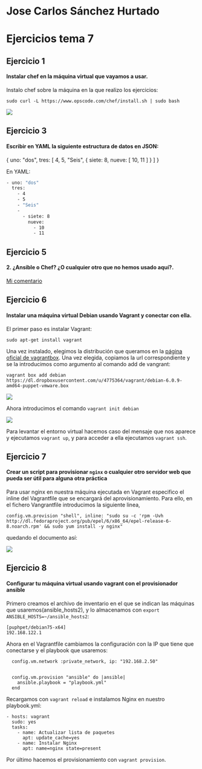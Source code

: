 # Jose Carlos Sánchez Hurtado

# Ejercicios tema 7

## Ejercicio 1

#### Instalar chef en la máquina virtual que vayamos a usar.

Instalo chef sobre la máquina en la que realizo los ejercicios:

`sudo curl -L https://www.opscode.com/chef/install.sh | sudo bash`

![](http://fotos.subefotos.com/e788ce39b188892f0a97623fe1d2e79bo.png)


## Ejercicio 3

#### Escribir en YAML la siguiente estructura de datos en JSON: 

{ uno: "dos", tres: [ 4, 5, "Seis", { siete: 8, nueve: [ 10, 11 ] } ] }

En YAML:

```sh
- uno: "dos"
  tres:
    - 4
    - 5
    - "Seis"
    -
      - siete: 8
        nueve: 
          - 10
          - 11

```


## Ejercicio 5

#### 2. ¿Ansible o Chef? ¿O cualquier otro que no hemos usado aquí?. 

[Mi comentario](https://github.com/IV-GII/GII-2013/issues/131#issuecomment-72314725)


## Ejercicio 6

#### Instalar una máquina virtual Debian usando Vagrant y conectar con ella.

El primer paso es instalar Vagrant:

`sudo apt-get install vagrant`

Una vez instalado, elegimos la distribución que queramos en la [página oficial de vagrantbox](http://www.vagrantbox.es/). Una vez elegida, copiamos la url correspondiente y se la introducimos como argumento al comando add de vangrant:

`vagrant box add debian https://dl.dropboxusercontent.com/u/4775364/vagrant/debian-6.0.9-amd64-puppet-vmware.box`

![](http://fotos.subefotos.com/6cdd941911ee95beefa3b1738b6e58abo.png)

Ahora introducimos el comando `vagrant init debian`

![](http://fotos.subefotos.com/1ea5df3e990c6f52f836b5d366de35a3o.png)

Para levantar el entorno virtual hacemos caso del mensaje que nos aparece y ejecutamos `vagrant up`, y para acceder a ella ejecutamos `vagrant ssh`.


## Ejercicio 7

#### Crear un script para provisionar `nginx` o cualquier otro servidor web que pueda ser útil para alguna otra práctica

Para usar nginx en nuestra máquina ejecutada en Vagrant especifico el inline del Vagrantfile que se encargará del aprovisionamiento. Para ello, en el fichero Vangrantfile introducimos la siguiente linea,

`config.vm.provision "shell", inline: "sudo su -c 'rpm -Uvh http://dl.fedoraproject.org/pub/epel/6/x86_64/epel-release-6-8.noarch.rpm' && sudo yum install -y nginx"`

quedando el documento así:

![](http://fotos.subefotos.com/0b87cba5d197d09cc7327049f509a22eo.png)


## Ejercicio 8

#### Configurar tu máquina virtual usando vagrant con el provisionador ansible

Primero creamos el archivo de inventario en el que se indican las máquinas que usaremos(ansible_hosts2), y lo almacenamos con `export ANSIBLE_HOSTS=~/ansible_hosts2`:

```
[puphpet/debian75-x64]
192.168.122.1
```

Ahora en el Vagrantfile cambiamos la configuración con la IP que tiene que conectarse y el playbook que usaremos:

```
  config.vm.network :private_network, ip: "192.168.2.50"


  config.vm.provision "ansible" do |ansible| 
    ansible.playbook = "playbook.yml"
  end
```

Recargamos con `vagrant reload` e instalamos Nginx en nuestro playbook.yml:

```
- hosts: vagrant
  sudo: yes
  tasks:
    - name: Actualizar lista de paquetes
      apt: update_cache=yes
    - name: Instalar Nginx
      apt: name=nginx state=present
```

Por último hacemos el provisionamiento con `vagrant provision`.
